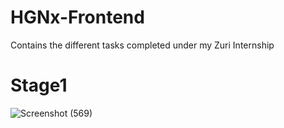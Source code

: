 # HGNx-Frontend
Contains the different tasks completed under my Zuri Internship
# Stage1
![Screenshot (569)](https://github.com/YannKamche/HGNx-Frontend/assets/122357201/068888bb-455b-4b6d-bc37-da50378fe85f)

